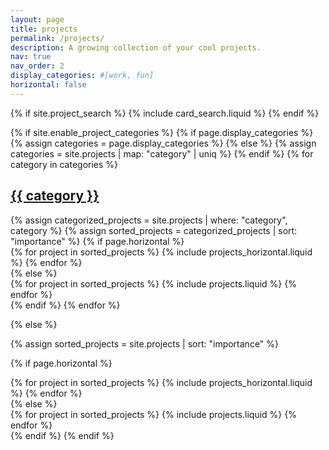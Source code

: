 ```yaml
---
layout: page
title: projects
permalink: /projects/
description: A growing collection of your cool projects.
nav: true
nav_order: 2
display_categories: #[work, fun]
horizontal: false
---
```


{% if site.project_search %}
{% include card_search.liquid %}
{% endif %}

<!-- pages/projects.md -->
<div class="projects">
{% if site.enable_project_categories %}
  {% if page.display_categories %}
    {% assign categories = page.display_categories %}
  {% else %}
    {% assign categories = site.projects | map: "category" | uniq %}
  {% endif %}
  <!-- Display categorized projects -->
  {% for category in categories %}
    <a id="{{ category }}" href=".#{{ category }}" class="card-container">
      <h2 class="category">{{ category }}</h2>
    </a>
    {% assign categorized_projects = site.projects | where: "category", category %}
    {% assign sorted_projects = categorized_projects | sort: "importance" %}
    <!-- Generate cards for each project -->
    {% if page.horizontal %}
      <div class="row row-cols-1 row-cols-md-2 card-container">
      {% for project in sorted_projects %}
        {% include projects_horizontal.liquid %}
      {% endfor %}
      </div>
      {% else %}
      <div class="row row-cols-1 row-cols-md-3 card-container">
        {% for project in sorted_projects %}
          {% include projects.liquid %}
        {% endfor %}
      </div>
    {% endif %}
  {% endfor %}

{% else %}

<!-- Display projects without categories -->

{% assign sorted_projects = site.projects | sort: "importance" %}

<!-- Generate cards for each project -->

{% if page.horizontal %}

  <div class="projects">
    <div class="row row-cols-1 row-cols-md-2 card-container">
    {% for project in sorted_projects %}
      {% include projects_horizontal.liquid %}
    {% endfor %}
    </div>
  </div>
  {% else %}
  <div class="row row-cols-1 row-cols-md-3 card-container">
    {% for project in sorted_projects %}
      {% include projects.liquid %}
    {% endfor %}
  </div>
  {% endif %}
{% endif %}
</div>
